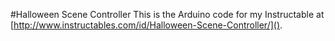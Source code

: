 #Halloween Scene Controller
This is the Arduino code for my Instructable at [http://www.instructables.com/id/Halloween-Scene-Controller/]().